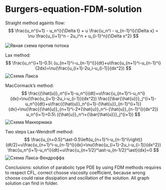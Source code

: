 ﻿# Burgers-equation-FDM-solution
Straight method againts flow:
$$
\frac{u_n^{i+1} - u_n^i}{\Delta t} + u \frac{u_n^i - u_{n-1}^i}{\Delta x} = \nu \frac{u_{i+1}^n - 2u_i^n + u_{i-1}^n}{\Delta x^2}
$$

![Явная схема против потока](https://github.com/user-attachments/assets/25fb6e19-e5bc-45fd-87b4-defc7a17904d)

Lax method:
$$
\frac{u_n^{i+1}-0.5\ (u_{n+1}^i-u_{n-1}^i)}{dt}+u\frac{u_{n+1}^i-u_{n-1}^i}{2dx}=\nu(\frac{u_{i+1}-2u_i-u_{i-1}}{dx^2})
$$
![Схема Лакса](https://github.com/user-attachments/assets/320db663-7cb0-41f6-9cad-d955bd5288eb)

MacCormack’s method:
$$
\frac{{\hat{u}}_n^{i+1}-u_n^i}{dt}+u\frac{u_{n+1}^i-u_n^i}{dx}=\nu(\frac{u_{i+1}-2u_i-u_{i-1}}{dx^2})
\frac{{\bar{\hat{u}}}_j^{i+1}-u_n^i}{dt}+u\frac{{\hat{u}}_n^{i+1}-{\hat{u}}_{n-1}^{i+1}}{dx}=\nu(\frac{{\hat{u}}_{n+1}^i-2*{\hat{u}}_n^i-{\hat{u}}_{n-1}^i}{dx^2})
u_n^{i+1}=0.5\ ({\hat{u}}_n^i+{\bar{\hat{u}}}_j^{i+1})
$$
![Схема Маккормака](https://github.com/user-attachments/assets/3f76ddb1-c997-41ed-88c7-5a0bb263577f)

Two steps Lax-Wendroff method:
$$
\frac{u_{n+0.5}^\ast-0.5\left(u_{n+1}^i-u_{n-1}^i\right)}{dt/2}+u\frac{u_{n+1}^i-u_{n-1}^i}{dx}=\nu(\frac{u_{i+1}-2u_i-u_{i-1}}{dx^2})
\frac{u_n^{i+1}-u_n^i}{dt}+u\frac{u_{n+1/2}^\ast-u_{n-1/2}^\ast}{dx}=0
$$
![Схема Лакса-Вендроффа](https://github.com/user-attachments/assets/b1feadb9-68bc-4a12-a466-b6efd2dd2f23)

Conclusions: solution of parabolic type PDE by using FDM methods requires to respect CFL, correct choose viscosity coefficient, because wrong choose could raise dissipation and oscillation of the solution. All graph solution can find in folder.
